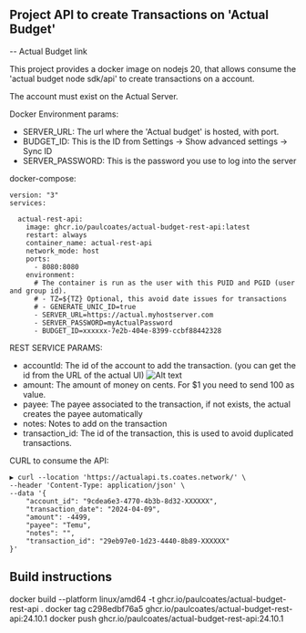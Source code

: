 Project API to create Transactions on 'Actual Budget'
-

-- Actual Budget link

This project provides a docker image on nodejs 20, that allows consume the 'actual budget node sdk/api' to create transactions on a account.

The account must exist on the Actual Server.

Docker Environment params:

- SERVER_URL: The url where the 'Actual budget' is hosted, with port.
- BUDGET_ID: This is the ID from Settings → Show advanced settings → Sync ID
- SERVER_PASSWORD: This is the password you use to log into the server

docker-compose:
```
version: "3"
services:

  actual-rest-api:
    image: ghcr.io/paulcoates/actual-budget-rest-api:latest
    restart: always
    container_name: actual-rest-api
    network_mode: host
    ports:
      - 8080:8080
    environment:
      # The container is run as the user with this PUID and PGID (user and group id).
      # - TZ=${TZ} Optional, this avoid date issues for transactions
      # - GENERATE_UNIC_ID=true 
      - SERVER_URL=https://actual.myhostserver.com
      - SERVER_PASSWORD=myActualPassword
      - BUDGET_ID=xxxxxx-7e2b-404e-8399-ccbf88442328
```

REST SERVICE PARAMS:

- accountId: The id of the account to add the transaction. (you can get the id from the URL of the actual UI)
![Alt text](image.png)
- amount: The amount of money on cents. For $1 you need to send 100 as value.
- payee: The payee associated to the transaction, if not exists, the actual creates the payee automatically
- notes: Notes to add on the transaction
- transaction_id: The id of the transaction, this is used to avoid duplicated transactions.


CURL to consume the API:
```
▶ curl --location 'https://actualapi.ts.coates.network/' \
--header 'Content-Type: application/json' \
--data '{
    "account_id": "9cdea6e3-4770-4b3b-8d32-XXXXXX",
    "transaction_date": "2024-04-09",
    "amount": -4499,
    "payee": "Temu",
    "notes": "",
    "transaction_id": "29eb97e0-1d23-4440-8b89-XXXXXX"
}'
```

## Build instructions

  docker build --platform linux/amd64 -t ghcr.io/paulcoates/actual-budget-rest-api .
  docker tag c298edbf76a5 ghcr.io/paulcoates/actual-budget-rest-api:24.10.1
  docker push ghcr.io/paulcoates/actual-budget-rest-api:24.10.1

